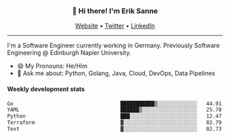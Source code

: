 <h3 align="center">👋 Hi there! I'm Erik Sanne</h3>
<p align="center">
  <a href="https://eriksanne.com">Website</a> •
  <a href="https://twitter.com/ErikKonradSanne">Twitter</a> •
  <a href="https://www.linkedin.com/in/eriksanne/">LinkedIn</a>
</p>

---
I'm a Software Engineer currently working in Germany. Previously Software Engineering @ Edinburgh Napier University.

- 😄 My Pronouns: He/Him
- 💬 Ask me about: Python, Golang, Java, Cloud, DevOps, Data Pipelines

<h4>Weekly development stats</h4>
<!--START_SECTION:waka-->

```txt
Go                                   ███████████▒░░░░░░░░░░░░░   44.91 %
YAML                                 ██████▒░░░░░░░░░░░░░░░░░░   25.78 %
Python                               ███░░░░░░░░░░░░░░░░░░░░░░   12.47 %
Terraform                            ▓░░░░░░░░░░░░░░░░░░░░░░░░   02.79 %
Text                                 ▓░░░░░░░░░░░░░░░░░░░░░░░░   02.73 %
```

<!--END_SECTION:waka-->
